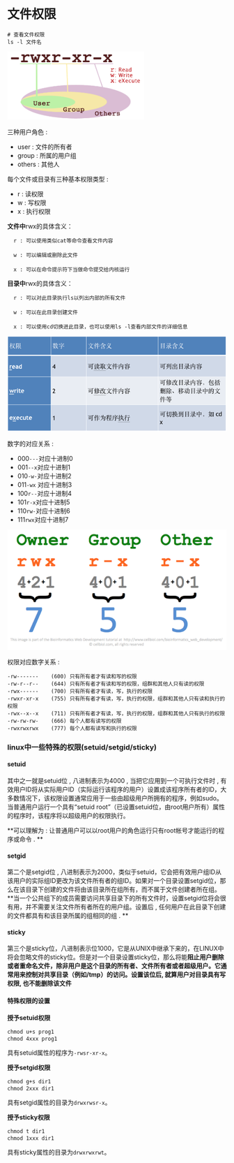 # 文件权限

```
# 查看文件权限
ls -l 文件名
```

![](/assets/wenjianquanxian.png)

三种用户角色 :

* user : 文件的所有者
* group : 所属的用户组
* others : 其他人

每个文件或目录有三种基本权限类型 :

* r : 读权限    
* w : 写权限    
* x : 执行权限

**文件中**rwx的具体含义：

```
  r : 可以使用类似cat等命令查看文件内容

  w : 可以编辑或删除此文件

  x : 可以在命令提示符下当做命令提交给内核运行
```

**目录中**rwx的具体含义：

```
  r : 可以对此目录执行ls以列出内部的所有文件

  w : 可以在此目录创建文件

  x : 可以使用cd切换进此目录，也可以使用ls -l查看内部文件的详细信息
```

![](/assets/qianxianleixing.png)

数字的对应关系 :

* 000`---`对应十进制0
* 001`--x`对应十进制1
* 010`-w-`对应十进制2
* 011`-wx` 对应十进制3
* 100`r--`对应十进制4
* 101`r-x`对应十进制5
* 110`rw-`对应十进制6
* 111`rwx`对应十进制7

![](/assets/quanxianleixing2.png)

权限对应数字关系 :

```
-rw-------    (600) 只有所有者才有读和写的权限  
-rw-r--r--    (644) 只有所有者才有读和写的权限，组群和其他人只有读的权限  
-rwx------    (700) 只有所有者才有读，写，执行的权限  
-rwxr-xr-x    (755) 只有所有者才有读，写，执行的权限，组群和其他人只有读和执行的权限  
-rwx--x--x    (711) 只有所有者才有读，写，执行的权限，组群和其他人只有执行的权限  
-rw-rw-rw-    (666) 每个人都有读写的权限  
-rwxrwxrwx    (777) 每个人都有读写和执行的权限
```

### linux中一些特殊的权限\(setuid/setgid/sticky\)

#### setuid

其中之一就是setuid位 , 八进制表示为4000 , 当把它应用到一个可执行文件时 , 有效用户ID将从实际用户ID（实际运行该程序的用户）设置成该程序所有者的ID，大多数情况下，该权限设置通常应用于一些由超级用户所拥有的程序，例如sudo。当普通用户运行一个具有“setuid root”（已设置setuid位，由root用户所有）属性的程序时，该程序将以超级用户的权限执行。

**可以理解为 : 让普通用户可以以root用户的角色运行只有root帐号才能运行的程序或命令 . **

#### setgid

第二个是setgid位 , 八进制表示为2000，类似于setuid，它会把有效用户组ID从该用户的实际组ID更改为该文件所有者的组ID。如果对一个目录设置setgid位，那么在该目录下创建的文件将由该目录所在组所有，而不属于文件创建者所在组。**当一个公共组下的成员需要访问共享目录下的所有文件时，设置setgid位将会很有用，并不需要关注文件所有者所在的用户组。设置后 , 任何用户在此目录下创建的文件都具有和该目录所属的组相同的组 . **

#### sticky

第三个是sticky位，八进制表示位1000，它是从UNIX中继承下来的，在LINUX中将会忽略文件的sticky位。但是对一个目录设置sticky位，那么将能**阻止用户删除或者重命名文件，除非用户是这个目录的所有者、文件所有者或者超级用户。它通常用来控制对共享目录（例如/tmp）的访问。设置该位后, 就算用户对目录具有写权限, 也不能删除该文件**

#### 特殊权限的设置

**授予setuid权限**

```
chmod u+s prog1
chmod 4xxx prog1
```

具有setuid属性的程序为`-rwsr-xr-x`。

**授予setgid权限**

```
chmod g+s dir1
chmod 2xxx dir1
```

具有setgid属性的目录为`drwxrwsr-x`。

**授予sticky权限**

```
chmod t dir1
chmod 1xxx dir1
```

具有sticky属性的目录为`drwxrwxrwt`。



